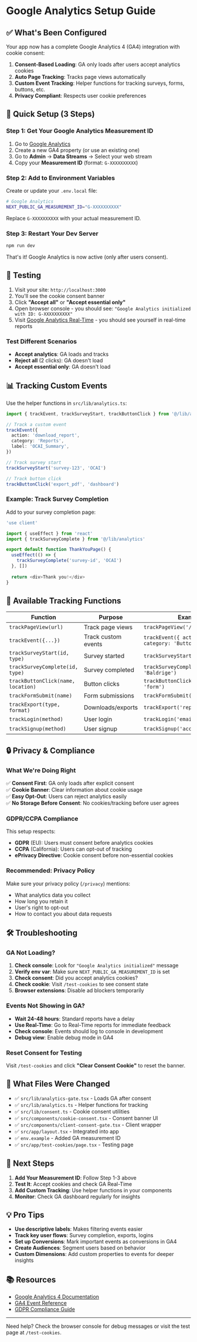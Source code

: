 # Google Analytics Setup Guide

## ✅ What's Been Configured

Your app now has a complete Google Analytics 4 (GA4) integration with cookie consent:

1. **Consent-Based Loading**: GA only loads after users accept analytics cookies
2. **Auto Page Tracking**: Tracks page views automatically
3. **Custom Event Tracking**: Helper functions for tracking surveys, forms, buttons, etc.
4. **Privacy Compliant**: Respects user cookie preferences

## 🚀 Quick Setup (3 Steps)

### Step 1: Get Your Google Analytics Measurement ID

1. Go to [Google Analytics](https://analytics.google.com)
2. Create a new GA4 property (or use an existing one)
3. Go to **Admin** → **Data Streams** → Select your web stream
4. Copy your **Measurement ID** (format: `G-XXXXXXXXXX`)

### Step 2: Add to Environment Variables

Create or update your `.env.local` file:

```bash
# Google Analytics
NEXT_PUBLIC_GA_MEASUREMENT_ID="G-XXXXXXXXXX"
```

Replace `G-XXXXXXXXXX` with your actual measurement ID.

### Step 3: Restart Your Dev Server

```bash
npm run dev
```

That's it! Google Analytics is now active (only after users consent).

## 🧪 Testing

1. Visit your site: `http://localhost:3000`
2. You'll see the cookie consent banner
3. Click **"Accept all"** or **"Accept essential only"**
4. Open browser console - you should see: `"Google Analytics initialized with ID: G-XXXXXXXXXX"`
5. Visit [Google Analytics Real-Time](https://analytics.google.com) - you should see yourself in real-time reports

### Test Different Scenarios

- **Accept analytics**: GA loads and tracks
- **Reject all** (2 clicks): GA doesn't load
- **Accept essential only**: GA doesn't load

## 📊 Tracking Custom Events

Use the helper functions in `src/lib/analytics.ts`:

```typescript
import { trackEvent, trackSurveyStart, trackButtonClick } from '@/lib/analytics'

// Track a custom event
trackEvent({
  action: 'download_report',
  category: 'Reports',
  label: 'OCAI_Summary',
})

// Track survey start
trackSurveyStart('survey-123', 'OCAI')

// Track button click
trackButtonClick('export_pdf', 'dashboard')
```

### Example: Track Survey Completion

Add to your survey completion page:

```typescript
'use client'

import { useEffect } from 'react'
import { trackSurveyComplete } from '@/lib/analytics'

export default function ThankYouPage() {
  useEffect(() => {
    trackSurveyComplete('survey-id', 'OCAI')
  }, [])
  
  return <div>Thank you!</div>
}
```

## 🔧 Available Tracking Functions

| Function | Purpose | Example |
|----------|---------|---------|
| `trackPageView(url)` | Track page views | `trackPageView('/dashboard')` |
| `trackEvent({...})` | Track custom events | `trackEvent({ action: 'click', category: 'Button' })` |
| `trackSurveyStart(id, type)` | Survey started | `trackSurveyStart('123', 'OCAI')` |
| `trackSurveyComplete(id, type)` | Survey completed | `trackSurveyComplete('123', 'Baldrige')` |
| `trackButtonClick(name, location)` | Button clicks | `trackButtonClick('submit', 'form')` |
| `trackFormSubmit(name)` | Form submissions | `trackFormSubmit('contact_form')` |
| `trackExport(type, format)` | Downloads/exports | `trackExport('report', 'pdf')` |
| `trackLogin(method)` | User login | `trackLogin('email')` |
| `trackSignup(method)` | User signup | `trackSignup('access_key')` |

## 🔒 Privacy & Compliance

### What We're Doing Right

✅ **Consent First**: GA only loads after explicit consent  
✅ **Cookie Banner**: Clear information about cookie usage  
✅ **Easy Opt-Out**: Users can reject analytics easily  
✅ **No Storage Before Consent**: No cookies/tracking before user agrees  

### GDPR/CCPA Compliance

This setup respects:
- **GDPR** (EU): Users must consent before analytics cookies
- **CCPA** (California): Users can opt-out of tracking
- **ePrivacy Directive**: Cookie consent before non-essential cookies

### Recommended: Privacy Policy

Make sure your privacy policy (`/privacy`) mentions:
- What analytics data you collect
- How long you retain it
- User's right to opt-out
- How to contact you about data requests

## 🛠️ Troubleshooting

### GA Not Loading?

1. **Check console**: Look for `"Google Analytics initialized"` message
2. **Verify env var**: Make sure `NEXT_PUBLIC_GA_MEASUREMENT_ID` is set
3. **Check consent**: Did you accept analytics cookies?
4. **Check cookie**: Visit `/test-cookies` to see consent state
5. **Browser extensions**: Disable ad blockers temporarily

### Events Not Showing in GA?

- **Wait 24-48 hours**: Standard reports have a delay
- **Use Real-Time**: Go to Real-Time reports for immediate feedback
- **Check console**: Events should log to console in development
- **Debug view**: Enable debug mode in GA4

### Reset Consent for Testing

Visit `/test-cookies` and click **"Clear Consent Cookie"** to reset the banner.

## 📝 What Files Were Changed

- ✅ `src/lib/analytics-gate.tsx` - Loads GA after consent
- ✅ `src/lib/analytics.ts` - Helper functions for tracking
- ✅ `src/lib/consent.ts` - Cookie consent utilities
- ✅ `src/components/cookie-consent.tsx` - Consent banner UI
- ✅ `src/components/client-consent-gate.tsx` - Client wrapper
- ✅ `src/app/layout.tsx` - Integrated into app
- ✅ `env.example` - Added GA measurement ID
- ✅ `src/app/test-cookies/page.tsx` - Testing page

## 🎯 Next Steps

1. **Add Your Measurement ID**: Follow Step 1-3 above
2. **Test It**: Accept cookies and check GA Real-Time
3. **Add Custom Tracking**: Use helper functions in your components
4. **Monitor**: Check GA dashboard regularly for insights

## 💡 Pro Tips

- **Use descriptive labels**: Makes filtering events easier
- **Track key user flows**: Survey completion, exports, logins
- **Set up Conversions**: Mark important events as conversions in GA4
- **Create Audiences**: Segment users based on behavior
- **Custom Dimensions**: Add custom properties to events for deeper insights

## 📚 Resources

- [Google Analytics 4 Documentation](https://support.google.com/analytics/answer/10089681)
- [GA4 Event Reference](https://developers.google.com/analytics/devguides/collection/ga4/events)
- [GDPR Compliance Guide](https://support.google.com/analytics/answer/9019185)

---

Need help? Check the browser console for debug messages or visit the test page at `/test-cookies`.



